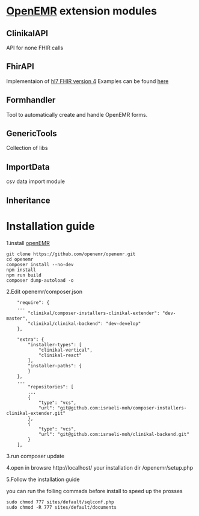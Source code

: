 # [OpenEMR](https://www.open-emr.org) extension modules 

ClinikalAPI
--------------------------------------
API for none FHIR calls

FhirAPI     
--------------------------------------
Implementaion of  [hl7 FHIR version 4](https://www.hl7.org/fhir/) 
Examples can be found [here](https://clinikal-documentation.readthedocs.io/en/latest/api/fhir/#appointment)

Formhandler
--------------------------------------
Tool to automatically create and handle OpenEMR forms. 

GenericTools
--------------------------------------
Collection of libs 	

ImportData
--------------------------------------
csv data import module 

Inheritance
--------------------------------------

# Installation guide 

1.install [openEMR](https://www.open-emr.org)
```
git clone https://github.com/openemr/openemr.git
cd openemr
composer install --no-dev
npm install
npm run build
composer dump-autoload -o
```

2.Edit openemr/composer.json 
```
    "require": {
    ...
        "clinikal/composer-installers-clinikal-extender": "dev-master",
        "clinikal/clinikal-backend": "dev-develop"
    },

    "extra": {
        "installer-types": [
            "clinikal-vertical",
            "clinikal-react"
        ],
        "installer-paths": {
        }
    },
    ...
        "repositories": [
        ...
        {
            "type": "vcs",
            "url": "git@github.com:israeli-moh/composer-installers-clinikal-extender.git"
        },
        {
            "type": "vcs",
            "url": "git@github.com:israeli-moh/clinikal-backend.git"
        }
    ],
```


3.run composer update

4.open in browsre http://localhost/  your installation dir  /openemr/setup.php

5.Follow the installation guide 

you can run the folling commads before install to speed up the prosses 
```
sudo chmod 777 sites/default/sqlconf.php
sudo chmod -R 777 sites/default/documents
```


